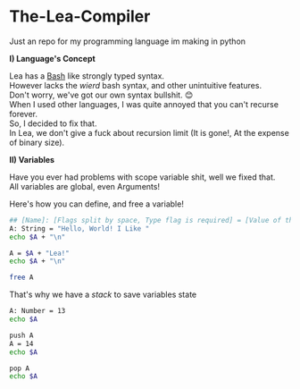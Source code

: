 # The-Lea-Compiler
Just an repo for my programming language im making in python

**I) Language's Concept**

Lea has a [Bash](https://github.com/topics/bash) like strongly typed syntax.  
However lacks the *_wierd_* bash syntax, and other unintuitive features.  
Don't worry, we've got our own syntax bullshit. 😊    
When I used other languages, I was quite annoyed that you can't recurse forever.  
So, I decided to fix that.  
In Lea, we don't give a fuck about recursion limit (It is gone!, At the expense of binary size).

**II) Variables**

Have you ever had problems with scope variable shit, well we fixed that.  
All variables are global, even Arguments!  

Here's how you can define, and free a variable!
```sh
## [Name]: [Flags split by space, Type flag is required] = [Value of the type]
A: String = "Hello, World! I Like "
echo $A + "\n"

A = $A + "Lea!"
echo $A + "\n"

free A
```

That's why we have a _stack_ to save variables state
```sh
A: Number = 13
echo $A

push A
A = 14
echo $A

pop A
echo $A
```